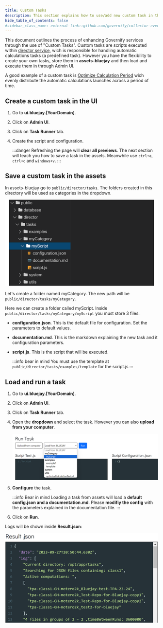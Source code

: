 ```yaml
---
title: Custom Tasks
description: This section explains how to use/add new custom task in the Admin UI
hide_table_of_contents: false
#sidebar_class_name: external-link::github.com/governify/collector-events/blob/main/DEVELOPING%20METRICS.md # Use this format for external links
---
```


This document outlines the process of enhancing Governify services through the use of "Custom Tasks". Custom tasks are scripts executed within [director service](https://docs.governify.io/development/services/director), wich is responsible for handling automatic calculations tasks (a predefined task). However you have the flexibility to create your own tasks, store them in **assets-bluejay** and then load and execute them in through Admin UI.

A good example of a custom task is [Optimize Calculation Period](https://docs.bluejay.governify.io/development/extending-bluejay/custom-tasks/optimize-calculation-period) wich evenly distribute the automatic calculations launches across a period of time.

## Create a custom task in the UI
1. Go to **ui.bluejay.[YourDomain]**.
2. Click on **Admin UI**.
3. Click on **Task Runner** tab.
4. Create the script and configuration.
   
   :::danger 
   Refreshing the page will **clear all previews**. The next section will teach you how to save a task in the assets. Meanwhile use `ctrl+a`, `ctrl+c` and `windows+v`. 
   :::
## Save a custom task in the assets
In assets-bluejay go to `public/director/tasks`. The folders created in this directory will be used as categories in the dropdown.

![new script](/img/development/extending-governify/custom-tasks/newScript.png)

Let's create a folder named myCategory. The new path will be `public/director/tasks/myCategory`.

Here we can create a folder called myScript. Inside `public/director/tasks/myCategory/myScript` you must store 3 files:
- **configuration.json**. This is the default file for configuration. Set the parameters to default values.
- **documentation.md**. This is the markdown explaining the new task and it configuration parameters.
- **script.js**. This is the script that will be executed.
  
  :::info bear in mind
   You must use the template at `public/director/tasks/examples/template` for the script.js
  :::

## Load  and run a task

1. Go to **ui.bluejay.[YourDomain]**.
2. Click on **Admin UI**.
3. Click on **Task Runner** tab.
4. Open the **dropdown** and select the task. However you can also **upload from your computer**. 
   
   ![load from dropdown](/img/development/extending-governify/custom-tasks/load-from-dropdown.png)
   
5. **Configure** the task.
   
   :::info Bear in mind
   Loading a task from assets will load a **default config.json and a documentation.md**. Please **modifiy the config** with the parameters explained in the documentation file.
   :::
6. Click on **Run**.
   
Logs will be shown inside **Result.json**:

![Result](/img/development/extending-governify/custom-tasks/output-optimize.png)